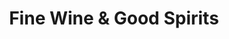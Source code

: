 ---
title: "Fine Wine & Good Spirits"
url: /royersford/fine-wine-and-good-spirits/
shop: alcohol
---